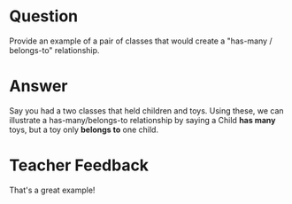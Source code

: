 # Question

Provide an example of a pair of classes that would create a "has-many / belongs-to" relationship.

# Answer

Say you had a two classes that held children and toys. Using these, we can illustrate a has-many/belongs-to relationship by saying a Child **has many** toys, but a toy only **belongs to** one child.

# Teacher Feedback
That's a great example!